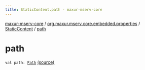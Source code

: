 ```yaml
---
title: StaticContent.path - maxur-mserv-core
---
```


[maxur-mserv-core](../../index.html) / [org.maxur.mserv.core.embedded.properties](../index.html) / [StaticContent](index.html) / [path](.)

# path

`val path: `[`Path`](../-path/index.html) [(source)](https://github.com/myunusov/maxur-mserv/tree/master/maxur-mserv-core/src/main/kotlin/org/maxur/mserv/core/embedded/properties/StaticContent.kt#L9)